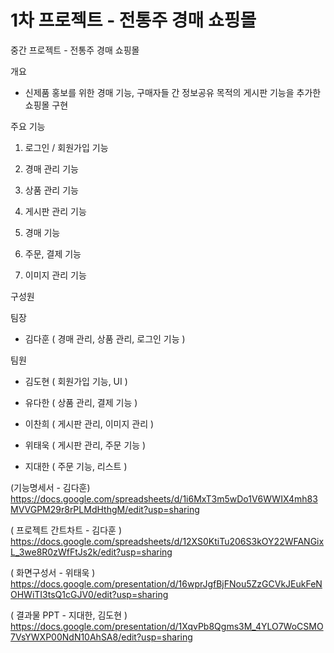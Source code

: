 # 1차 프로젝트 - 전통주 경매 쇼핑몰

중간 프로젝트 - 전통주 경매 쇼핑몰

개요

- 신제품 홍보를 위한 경매 기능, 구매자들 간 정보공유 목적의 게시판 기능을 추가한 쇼핑몰 구현

주요 기능

1. 로그인 / 회원가입 기능

2. 경매 관리 기능

3. 상품 관리 기능

4. 게시판 관리 기능

5. 경매 기능

6. 주문, 결제 기능

7. 이미지 관리 기능

구성원

팀장 

- 김다훈 ( 경매 관리, 상품 관리, 로그인 기능 )

팀원 

- 김도현 ( 회원가입 기능, UI )

- 유다한 ( 상품 관리, 결제 기능 )

- 이찬희 ( 게시판 관리, 이미지 관리 )

- 위태욱 ( 게시판 관리, 주문 기능 )

- 지대한 ( 주문 기능, 리스트 )



(기능명세서 - 김다훈)
https://docs.google.com/spreadsheets/d/1i6MxT3m5wDo1V6WWIX4mh83MVVGPM29r8rPLMdHthgM/edit?usp=sharing 

( 프로젝트 간트차트 - 김다훈 )
https://docs.google.com/spreadsheets/d/12XS0KtiTu206S3kOY22WFANGixL_3we8R0zWfFtJs2k/edit?usp=sharing

( 화면구성서 - 위태욱 )
https://docs.google.com/presentation/d/16wprJgfBjFNou5ZzGCVkJEukFeNOHWiTI3tsQ1cGJV0/edit?usp=sharing

( 결과물 PPT - 지대한, 김도현 )
https://docs.google.com/presentation/d/1XqvPb8Qgms3M_4YLO7WoCSMO7VsYWXP00NdN10AhSA8/edit?usp=sharing
